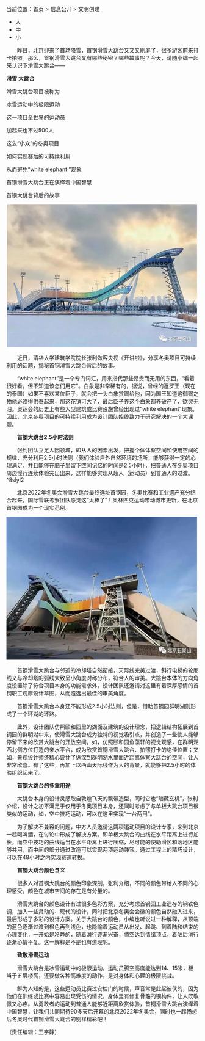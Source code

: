 当前位置：首页 > 信息公开 > 文明创建

-   大
-   中
-   小

　　昨日，北京迎来了首场降雪，首钢滑雪大跳台又又又刷屏了，很多游客前来打卡拍照。那么，首钢滑雪大跳台又有哪些秘密？哪些故事呢？今天，请随小编一起来认识下滑雪大跳台——

**滑雪 大跳台**

滑雪大跳台项目被称为

冰雪运动中的极限运动

这一项目全世界的运动员

加起来也不过500人

这么“小众”的冬奥项目

如何实现赛后的可持续利用

从而避免“white elephant ”现象

首钢滑雪大跳台正在演绎着中国智慧

首钢大跳台背后的故事

![](media/W020211111466997242884.png)

　　近日，清华大学建筑学院院长张利做客央视《开讲啦》，分享冬奥项目可持续利用的话题，揭秘首钢滑雪大跳台背后的故事。

　　“white elephant”是一个专门词汇，用来指代那些昂贵而无用的东西，“看着很好看，但不知道该怎们用它”。白象是非常稀有的，据说，曾经的暹罗王（现在的泰国）如果不喜欢某位臣子，就会把一头白象赏赐给他，因为国王知道这御赐之物他必须得供奉起来，那这花销可大了，最后臣子养这个白象都养破产了，欲哭无泪。奥运会的历史上有些大型建筑或比赛设施曾经出现过“white elephant”现象。因此，北京冬奥项目的可持续利用成为设计团队始终致力于研究解决的一个大课题。

　　**首钢大跳台2.5小时法则**

　　张利团队立足人因领域，即从人的因素出发，把握个体体察空间和使用空间的规律，充分利用2.5小时法则（我们体验户外自然环境的场所，能够获得一定的心理满足，并且能够在脑子里留下空间记忆的时间是2.5小时），把普通人在冬奥项目周边慢行连续体验突出出来，这样能够实现从超人（运动员）到普通人的过渡。 ^8slyl2

　　北京2022年冬奥会滑雪大跳台最终选址首钢园，冬奥比赛和工业遗产充分结合起来，国际雪联考察团队感觉这“太棒了”！奥林匹克运动带动城市更新，在北京首钢园成为一个现实范例。

![](media/W020211111466997257776.png)

　　首钢滑雪大跳台与邻近的冷却塔自然衔接，天际线完美过渡，斜行电梯的轮廓线又与冷却塔的弧线大致呈小角度对称分布，符合人的审美。大跳台本体的方向角度设置除了符合项目本身的功能需求外，设计团队还邀请对这里有着深厚感情的首钢职工观摩设计草图，从而遴选出最佳的审美角度。

　　首钢滑雪大跳台本身还不能形成2.5小时法则，但是，借助首钢园群明湖则形成了一个环湖的环路。

　　此外，设计团队仿照颐和园里的湖面及建筑的设计理念，把逻辑结构拓展到首钢园的群明湖中来，使滑雪大跳台成为独特的视觉吸引点，并创造了一些使人能够停留下来的欣赏大跳台的开放空间，如，仿照颐和园鱼藻轩的视觉观感，在群明湖西北侧方位打造的亲水平台，成为欣赏首钢滑雪大跳台、拍照打卡的绝佳位置；又如，景观设计师还精心设计了纵深到群明湖水里面近距离体察大跳台的空间，让人非常欣喜。有了这些，再加上以西山天际线作为大的背景，就能够把2.5小时的体验组织起来了。

　　**首钢大跳台的多重用途**

　　大跳台本身的设计灵感取自敦煌飞天的飘带造型，同时它也“暗藏玄机”，张利介绍，设计之初不满足于仅用于冬奥项目本身，还同时考虑了与单板大跳台项目很类似的运动，如，空中技巧运动，可以在这里实现“一台两用”。

　　为了解决不兼容的问题，中方人员邀请这两项运动项目的设计专家，来到北京一起喝啤酒，在讨论中形成了解决方案。即单板大跳台的曲线在水平距离上进行加长，而空中技巧的曲线适当在水平距离上进行压缩，尽可能的使助滑区和落地区能够共用，而中间的部分通过改造可以实现两项运动兼容。通过工程上的精巧设计，可以在48小时之内实现赛道转换。

　　**首钢大跳台颜色含义**

　　很多人对首钢大跳台的颜色印象深刻，张利介绍，不同的颜色带给人不同的心理感受，颜色在城市空间的存在是有分量的。

　　滑雪大跳台的颜色设计有过很多色彩方案，充分考虑首钢园工业遗存的钢铁色调，加入一些灵动的、现代的设计，同时把北京冬奥会会徽的颜色自然融入进来，最后形成了多彩的设计方案。关于大跳台的颜色，小编也听说过一种解释，从顶端的蓝色逐渐过渡到橙色再到浅色，也隐喻着运动员从出发、起跳、到着陆和结束的心理变化，一开始是冷静的，随着滑行逐渐兴奋，腾空达到情绪顶点，着陆后滑行逐渐心情平复。这一解释是不是也有道理呢。

　　**致敬滑雪运动**

　　滑雪大跳台是冰雪运动中的极限运动，运动员腾空高度能达到14、15米，相当于五层楼高，还要做各种高难度的动作，是对身体和心理的极限挑战。

　　鲜为人知的是，这些运动员比赛过安检门的时候，声音常是此起彼伏的，因为他们在训练或比赛中容易出现受伤的情况，身体里有修复骨骼的钢构件，让人既敬佩又心疼。从勇敢者的运动到普通人能够近距离欣赏体验，首钢滑雪大跳台演绎着中国智慧，让我们共同期待90多天后开幕的北京2022年冬奥会，同时也一起畅想后冬奥时代首钢滑雪大跳台的别样精彩吧！

（责任编辑：王宇静）